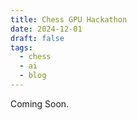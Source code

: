 ```yaml
---
title: Chess GPU Hackathon
date: 2024-12-01
draft: false
tags:
  - chess
  - ai
  - blog
---
```

Coming Soon.